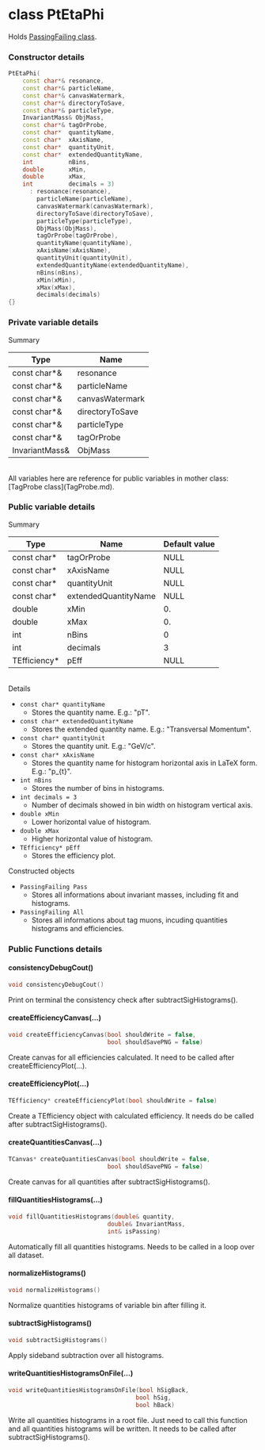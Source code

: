 # class PtEtaPhi

Holds [PassingFailing class](PassingFailing.md).

### Constructor details

```cpp
PtEtaPhi(
	const char*& resonance,
	const char*& particleName,
	const char*& canvasWatermark,
	const char*& directoryToSave,
 	const char*& particleType,
 	InvariantMass& ObjMass,
 	const char*& tagOrProbe,
	const char*  quantityName,
	const char*  xAxisName,
	const char*  quantityUnit,
	const char*  extendedQuantityName,
	int	    	 nBins,
	double	 	 xMin,
	double	 	 xMax,
	int	    	 decimals = 3)
	  : resonance(resonance),
	    particleName(particleName),
	    canvasWatermark(canvasWatermark),
	    directoryToSave(directoryToSave),
	    particleType(particleType),
	    ObjMass(ObjMass),
	    tagOrProbe(tagOrProbe),
		quantityName(quantityName),
		xAxisName(xAxisName),
		quantityUnit(quantityUnit),
		extendedQuantityName(extendedQuantityName),
		nBins(nBins),
		xMin(xMin),
		xMax(xMax),
		decimals(decimals)
{}
```

### Private variable details

Summary

| Type           | Name            |
|----------------|-----------------|
| const char*&   | resonance       |
| const char*&   | particleName    |
| const char*&   | canvasWatermark |
| const char*&   | directoryToSave |
| const char*&   | particleType    |
| const char*&   | tagOrProbe      |
| InvariantMass& | ObjMass         |

<br>
All variables here are reference for public variables in mother class: [TagProbe class](TagProbe.md).

### Public variable details

Summary

| Type         | Name                 | Default value |
|--------------|----------------------|---------------|
| const char*  | tagOrProbe           | NULL          |
| const char*  | xAxisName            | NULL          |
| const char*  | quantityUnit         | NULL          |
| const char*  | extendedQuantityName | NULL          |
| double       | xMin                 | 0.            |
| double       | xMax                 | 0.            |
| int          | nBins                | 0             |
| int          | decimals             | 3             |
| TEfficiency* | pEff 	              | NULL          |

<br>
Details

* `const char* quantityName`
	* Stores the quantity name. E.g.: "pT".
* `const char* extendedQuantityName`
	* Stores the extended quantity name. E.g.: "Transversal Momentum".
* `const char* quantityUnit`
	* Stores the quantity unit. E.g.: "GeV/c".
* `const char* xAxisName`
	* Stores the quantity name for histogram horizontal axis in LaTeX form. E.g.: "p_{t}".
* `int nBins`
	* Stores the number of bins in histograms.
* `int decimals = 3`
	* Number of decimals showed in bin width on histogram vertical axis.
* `double xMin`
	* Lower horizontal value of histogram.
* `double xMax`
	* Higher horizontal value of histogram.
* `TEfficiency* pEff`
	* Stores the efficiency plot.

Constructed objects

* `PassingFailing Pass`
	* Stores all informations about invariant masses, including fit and histograms.
* `PassingFailing All`
	* Stores all informations about tag muons, incuding quantities histograms and efficiencies.

### Public Functions details

#### consistencyDebugCout()

```cpp
void consistencyDebugCout()
```

Print on terminal the consistency check after subtractSigHistograms().

#### createEfficiencyCanvas(...)

```cpp
void createEfficiencyCanvas(bool shouldWrite = false,
							bool shouldSavePNG = false)
```

Create canvas for all efficiencies calculated. It need to be called after createEfficiencyPlot(...).

#### createEfficiencyPlot(...)

```cpp
TEfficiency* createEfficiencyPlot(bool shouldWrite = false)
```

Create a TEfficiency object with calculated efficiency. It needs do be called after subtractSigHistograms().

#### createQuantitiesCanvas(...)

```cpp
TCanvas* createQuantitiesCanvas(bool shouldWrite = false,
							bool shouldSavePNG = false)
```

Create canvas for all quantities after subtractSigHistograms().

#### fillQuantitiesHistograms(...)

```cpp
void fillQuantitiesHistograms(double& quantity,
							double& InvariantMass,
							int& isPassing)
```

Automatically fill all quantities histograms. Needs to be called in a loop over all dataset.

#### normalizeHistograms()

```cpp
void normalizeHistograms()
```

Normalize quantities histograms of variable bin after filling it.

#### subtractSigHistograms()

```cpp
void subtractSigHistograms()
```

Apply sideband subtraction over all histograms.

#### writeQuantitiesHistogramsOnFile(...)

```cpp
void writeQuantitiesHistogramsOnFile(bool hSigBack,
									bool hSig,
									bool hBack)
```

Write all quantities histograms in a root file. Just need to call this function and all quantities histograms will be written. It needs to be called after subtractSigHistograms().